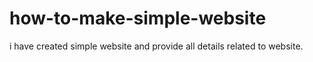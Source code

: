 # how-to-make-simple-website
i have created simple website and provide all details related to website.

